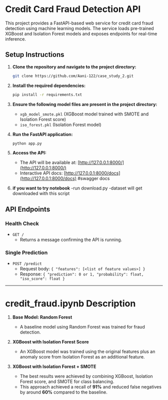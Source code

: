 # Credit Card Fraud Detection API

This project provides a FastAPI-based web service for credit card fraud detection using machine learning models. The service loads pre-trained XGBoost and Isolation Forest models and exposes endpoints for real-time inference.

## Setup Instructions


1. **Clone the repository and navigate to the project directory:**
   ```bash
   git clone https://github.com/Aani-122/case_study_2.git
   ```

2. **Install the required dependencies:**
   ```bash
   pip install -r requirements.txt
   ```

3. **Ensure the following model files are present in the project directory:**
   - `xgb_model_smote.pkl` (XGBoost model trained with SMOTE and Isolation Forest score)
   - `iso_forest.pkl` (Isolation Forest model)

4. **Run the FastAPI application:**
   ```bash
   python app.py
   ```

5. **Access the API:**
   - The API will be available at: [http://127.0.0.1:8000/](http://127.0.0.1:8000/)
   - Interactive API docs: [http://127.0.0.1:8000/docs](http://127.0.0.1:8000/docs) #swagger docs

6. **if you want to try notebook**
   -run download.py 
   -dataset will get downloaded with this script


## API Endpoints

### Health Check
- `GET /`
  - Returns a message confirming the API is running.

### Single Prediction
- `POST /predict`
  - Request body: `{ "features": [<list of feature values>] }`
  - Response: `{ "prediction": 0 or 1, "probability": float, "iso_score": float }`


---

# credit_fraud.ipynb Description

1. **Base Model: Random Forest**
   - A baseline model using Random Forest was trained for fraud detection.

2. **XGBoost with Isolation Forest Score**
   - An XGBoost model was trained using the original features plus an anomaly score from Isolation Forest as an additional feature.

3. **XGBoost with Isolation Forest + SMOTE**
   - The best results were achieved by combining XGBoost, Isolation Forest score, and SMOTE for class balancing.
   - This approach achieved a recall of **91%** and reduced false negatives by around **60%** compared to the baseline. 